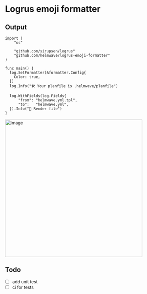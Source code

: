 # Logrus emoji formatter


## Output

```golang
import (
    "os"
	
    "github.com/sirupsen/logrus"
    "github.com/helmwave/logrus-emoji-formatter"
)

func main() {
  log.SetFormatter(&formatter.Config{
    Color: true,
  })
  log.Info("🛠 Your planfile is .helmwave/planfile")

  log.WithFields(log.Fields{
	  "from": "helmwave.yml.tpl",
	  "to":   "helmwave.yml",
  }).Info("📄 Render file")
}
```

<img width="449" alt="image" src="https://user-images.githubusercontent.com/4854707/111171528-118e1b80-85b6-11eb-886b-241c2729224b.png">

## Todo
- [ ] add unit test
- [ ] ci for tests